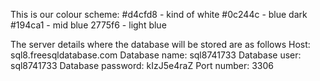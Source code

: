 This is our colour scheme:
#d4cfd8 - kind of white
#0c244c - blue dark
#194ca1 - mid blue
2775f6 - light blue

The server details where the database will be stored are as follows
Host: sql8.freesqldatabase.com
Database name: sql8741733
Database user: sql8741733
Database password: kIzJ5e4raZ
Port number: 3306
